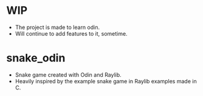 # WIP 
- The project is made to learn odin.
- Will continue to add features to it, sometime.
# snake_odin
- Snake game created with Odin and Raylib. 
- Heavily inspired by the example snake game in Raylib examples made in C. 
